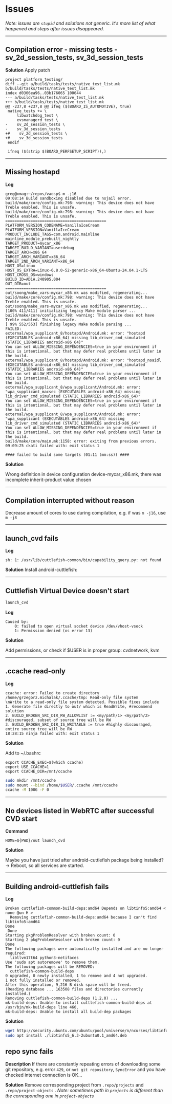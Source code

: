 # Issues

_Note: issues are `stupid` and solutions not generic. It's more list of what happened and steps after issues disappeared._


---
## Compilation error - missing tests - sv_2d_session_tests, sv_3d_session_tests

**Solution**
Apply patch
```
project platform_testing/
diff --git a/build/tasks/tests/native_test_list.mk b/build/tasks/tests/native_test_list.mk
index d0306ea96..03b176065 100644
--- a/build/tasks/tests/native_test_list.mk
+++ b/build/tasks/tests/native_test_list.mk
@@ -237,8 +237,8 @@ ifeq ($(BOARD_IS_AUTOMOTIVE), true)
 native_tests += \
     libwatchdog_test \
     evsmanagerd_test \
-    sv_2d_session_tests \
-    sv_3d_session_tests
+#    sv_2d_session_tests \
+#    sv_3d_session_tests
 endif
 
 ifneq ($(strip $(BOARD_PERFSETUP_SCRIPT)),)
```

---
## Missing hostapd

**Log**
```
greg@xmag:~/repos/vaosp$ m -j16
09:08:14 Build sandboxing disabled due to nsjail error.
build/make/core/config.mk:798: warning: This device does not have Treble enabled. This is unsafe.
build/make/core/config.mk:798: warning: This device does not have Treble enabled. This is unsafe.
============================================
PLATFORM_VERSION_CODENAME=VanillaIceCream
PLATFORM_VERSION=VanillaIceCream
PRODUCT_INCLUDE_TAGS=com.android.mainline mainline_module_prebuilt_nightly
TARGET_PRODUCT=mycar_x86
TARGET_BUILD_VARIANT=userdebug
TARGET_ARCH=x86_64
TARGET_ARCH_VARIANT=x86_64
TARGET_2ND_ARCH_VARIANT=x86_64
HOST_OS=linux
HOST_OS_EXTRA=Linux-6.8.0-52-generic-x86_64-Ubuntu-24.04.1-LTS
HOST_CROSS_OS=windows
BUILD_ID=AD1A.240905.004
OUT_DIR=out
============================================
out/soong/make_vars-mycar_x86.mk was modified, regenerating...
build/make/core/config.mk:798: warning: This device does not have Treble enabled. This is unsafe.
out/soong/make_vars-mycar_x86.mk was modified, regenerating...
[100% 411/411] initializing legacy Make module parser ...
build/make/core/config.mk:798: warning: This device does not have Treble enabled. This is unsafe.
[ 99% 552/553] finishing legacy Make module parsing ...
FAILED: 
external/wpa_supplicant_8/hostapd/Android.mk: error: "hostapd (EXECUTABLES android-x86_64) missing lib_driver_cmd_simulated (STATIC_LIBRARIES android-x86_64)" 
You can set ALLOW_MISSING_DEPENDENCIES=true in your environment if this is intentional, but that may defer real problems until later in the build.
external/wpa_supplicant_8/hostapd/Android.mk: error: "hostapd_noaidl (EXECUTABLES android-x86_64) missing lib_driver_cmd_simulated (STATIC_LIBRARIES android-x86_64)" 
You can set ALLOW_MISSING_DEPENDENCIES=true in your environment if this is intentional, but that may defer real problems until later in the build.
external/wpa_supplicant_8/wpa_supplicant/Android.mk: error: "wpa_supplicant_macsec (EXECUTABLES android-x86_64) missing lib_driver_cmd_simulated (STATIC_LIBRARIES android-x86_64)" 
You can set ALLOW_MISSING_DEPENDENCIES=true in your environment if this is intentional, but that may defer real problems until later in the build.
external/wpa_supplicant_8/wpa_supplicant/Android.mk: error: "wpa_supplicant (EXECUTABLES android-x86_64) missing lib_driver_cmd_simulated (STATIC_LIBRARIES android-x86_64)" 
You can set ALLOW_MISSING_DEPENDENCIES=true in your environment if this is intentional, but that may defer real problems until later in the build.
build/make/core/main.mk:1158: error: exiting from previous errors.
09:09:25 ckati failed with: exit status 1

#### failed to build some targets (01:11 (mm:ss)) ####
```

**Solution**

Wrong definition in device configuration device-mycar_x86.mk, there was incomplete inherit-product value chosen


---
## Compilation interrupted without reason

Decrease amount of cores to use during compilation, e.g. if was `m -j16`, use `m -j8`


---
## launch_cvd fails

**Log**
```
sh: 1: /usr/lib/cuttlefish-common/bin/capability_query.py: not found
```

**Solution**
Install android-cuttlefish:


---
## Cuttlefish Virtual Device doesn't start

```bash
launch_cvd
```

**Log**
```
Caused by:
    0: failed to open virtual socket device /dev/vhost-vsock
    1: Permission denied (os error 13)
```

**Solution**

Add permissions, or check if $USER is in proper group: cvdnetwork, kvm


---
## .ccache read-only

**Log**
```
ccache: error: Failed to create directory /home/grzegorz.michalak/.ccache/tmp: Read-only file system
\nWrite to a read-only file system detected. Possible fixes include
1. Generate file directly to out/ which is ReadWrite, #recommend solution
2. BUILD_BROKEN_SRC_DIR_RW_ALLOWLIST := <my/path/1> <my/path/2> #discouraged, subset of source tree will be RW
3. BUILD_BROKEN_SRC_DIR_IS_WRITABLE := true #highly discouraged, entire source tree will be RW
18:28:15 ninja failed with: exit status 1
```

**Solution**

Add to ~/.bashrc
```
export CCACHE_EXEC=$(which ccache)
export USE_CCACHE=1
export CCACHE_DIR=/mnt/ccache
```

```bash
sudo mkdir /mnt/ccache
sudo mount --bind /home/$USER/.ccache /mnt/ccache
ccache -M 100G -F 0
```


---
## No devices listed in WebRTC after successful CVD start

**Command**
```
HOME=${PWD}/out launch_cvd
```

**Solution**

Maybe you have just tried after android-cuttlefish package being installed? -> Reboot, so all services are started.


---
## Building android-cuttlefish fails

**Log**
```
Broken cuttlefish-common-build-deps:amd64 Depends on libtinfo5:amd64 < none @un H >
  Removing cuttlefish-common-build-deps:amd64 because I can't find libtinfo5:amd64
Done
 Done
Starting pkgProblemResolver with broken count: 0
Starting 2 pkgProblemResolver with broken count: 0
Done
The following packages were automatically installed and are no longer required:
  libllvm17t64 python3-netifaces
Use 'sudo apt autoremove' to remove them.
The following packages will be REMOVED:
  cuttlefish-common-build-deps
0 upgraded, 0 newly installed, 1 to remove and 4 not upgraded.
1 not fully installed or removed.
After this operation, 9,216 B disk space will be freed.
(Reading database ... 163508 files and directories currently installed.)
Removing cuttlefish-common-build-deps (1.2.0) ...
mk-build-deps: Unable to install cuttlefish-common-build-deps at /usr/bin/mk-build-deps line 460.
mk-build-deps: Unable to install all build-dep packages
```

**Solution**
```bash
wget http://security.ubuntu.com/ubuntu/pool/universe/n/ncurses/libtinfo5_6.3-2ubuntu0.1_amd64.deb
sudo apt install ./libtinfo5_6.3-2ubuntu0.1_amd64.deb
```


## repo sync fails

**Description**
If there are constantly repeating errors of downloading some git repository, e.g. error `429`, or `not git repository`, `SyncError` and you have checked internet connection is OK...

**Solution**
Remove corresponding project from `.repo/projects` and `.repo/project-objects` . _Note: sometimes path in `projects` is different than the corresponding one in `project-objects`_
